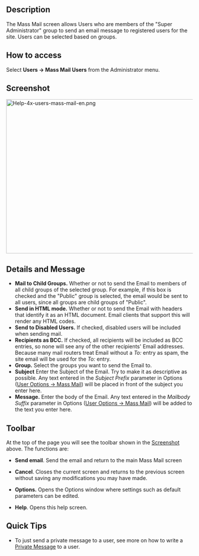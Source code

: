 <!-- Filename: Help4.x:Mass_Mail_Users / Display title: Mass Mail Users -->

## Description

The Mass Mail screen allows Users who are members of the "Super
Administrator" group to send an email message to registered users for
the site. Users can be selected based on groups.

## How to access

Select **Users **→** Mass Mail Users** from the Administrator menu.

## Screenshot

<img
src="https://docs.joomla.org/images/2/2b/Help-4x-users-mass-mail-en.png"
decoding="async" data-file-width="800" data-file-height="416"
width="800" height="416" alt="Help-4x-users-mass-mail-en.png" />

## Details and Message

-   **Mail to Child Groups.** Whether or not to send the Email to members
    of all child groups of the selected group. For example, if this box is
    checked and the "Public" group is selected, the email would be sent to
    all users, since all groups are child groups of "Public".
-   **Send in HTML mode.** Whether or not to send the Email with headers
    that identify it as an HTML document. Email clients that support this
    will render any HTML codes.
-   **Send to Disabled Users.** If checked, disabled users will be
    included when sending mail.
-   **Recipients as BCC.** If checked, all recipients will be included as
    BCC entries, so none will see any of the other recipients' Email
    addresses. Because many mail routers treat Email without a _To:_ entry
    as spam, the site email will be used for the _To:_ entry.
-   **Group.** Select the groups you want to send the Email to.
-   **Subject** Enter the Subject of the Email. Try to make it as
    descriptive as possible. Any text entered in the _Subject Prefix_
    parameter in Options ([User Options → Mass
    Mail](https://docs.joomla.org/Help4.x:Users:_Options/en#Mass_Email 'Help4.x:Users: Options/en'))
    will be placed in front of the subject you enter here.
-   **Message.** Enter the body of the Email. Any text entered in the
    _Mailbody Suffix_ parameter in Options ([User Options → Mass
    Mail](https://docs.joomla.org/Help4.x:Users:_Options/en#Mass_Email 'Help4.x:Users: Options/en'))
    will be added to the text you enter here.

## Toolbar

At the top of the page you will see the toolbar shown in the
[Screenshot](#Screenshot) above. The functions are:

-   **Send email**. Send the email and return to the main Mass Mail screen

<!-- -->

-   **Cancel**. Closes the current screen and returns to the previous
    screen without saving any modifications you may have made.

<!-- -->

-   **Options.** Opens the Options window where settings such as default
    parameters can be edited.

<!-- -->

-   **Help**. Opens this help screen.

## Quick Tips

-   To just send a private message to a user, see more on how to write a
    [Private
    Message](https://docs.joomla.org/Help4.x:Private_Messages:_Write/en 'Help4.x:Private Messages: Write/en')
    to a user.
